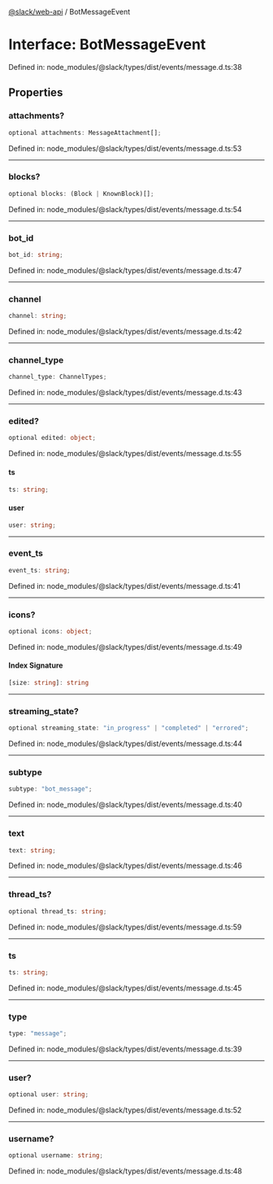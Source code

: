 [@slack/web-api](../index.md) / BotMessageEvent

# Interface: BotMessageEvent

Defined in: node\_modules/@slack/types/dist/events/message.d.ts:38

## Properties

### attachments?

```ts
optional attachments: MessageAttachment[];
```

Defined in: node\_modules/@slack/types/dist/events/message.d.ts:53

***

### blocks?

```ts
optional blocks: (Block | KnownBlock)[];
```

Defined in: node\_modules/@slack/types/dist/events/message.d.ts:54

***

### bot\_id

```ts
bot_id: string;
```

Defined in: node\_modules/@slack/types/dist/events/message.d.ts:47

***

### channel

```ts
channel: string;
```

Defined in: node\_modules/@slack/types/dist/events/message.d.ts:42

***

### channel\_type

```ts
channel_type: ChannelTypes;
```

Defined in: node\_modules/@slack/types/dist/events/message.d.ts:43

***

### edited?

```ts
optional edited: object;
```

Defined in: node\_modules/@slack/types/dist/events/message.d.ts:55

#### ts

```ts
ts: string;
```

#### user

```ts
user: string;
```

***

### event\_ts

```ts
event_ts: string;
```

Defined in: node\_modules/@slack/types/dist/events/message.d.ts:41

***

### icons?

```ts
optional icons: object;
```

Defined in: node\_modules/@slack/types/dist/events/message.d.ts:49

#### Index Signature

```ts
[size: string]: string
```

***

### streaming\_state?

```ts
optional streaming_state: "in_progress" | "completed" | "errored";
```

Defined in: node\_modules/@slack/types/dist/events/message.d.ts:44

***

### subtype

```ts
subtype: "bot_message";
```

Defined in: node\_modules/@slack/types/dist/events/message.d.ts:40

***

### text

```ts
text: string;
```

Defined in: node\_modules/@slack/types/dist/events/message.d.ts:46

***

### thread\_ts?

```ts
optional thread_ts: string;
```

Defined in: node\_modules/@slack/types/dist/events/message.d.ts:59

***

### ts

```ts
ts: string;
```

Defined in: node\_modules/@slack/types/dist/events/message.d.ts:45

***

### type

```ts
type: "message";
```

Defined in: node\_modules/@slack/types/dist/events/message.d.ts:39

***

### user?

```ts
optional user: string;
```

Defined in: node\_modules/@slack/types/dist/events/message.d.ts:52

***

### username?

```ts
optional username: string;
```

Defined in: node\_modules/@slack/types/dist/events/message.d.ts:48
